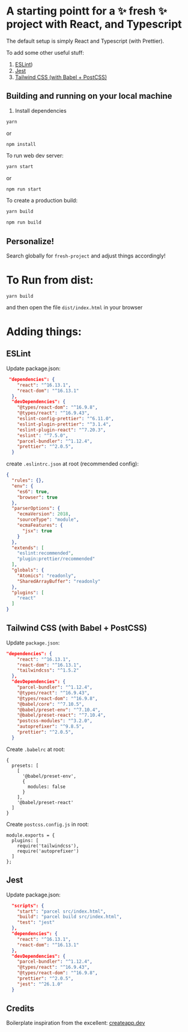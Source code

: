 # A starting pointt for a ✨ fresh ✨ project with React, and Typescript

The default setup is simply React and Typescript (with Prettier).

To add some other useful stuff:
1) [ESLint](##eslint-with-babel))
2) [Jest](##jest)
3) [Tailwind CSS (with Babel + PostCSS)](##tailwind-css-with-babel-post-css)

## Building and running on your local machine

1) Install dependencies

```sh
yarn
```
or 
```
npm install
```

To run web dev server:

```sh
yarn start
```
or
```sh
npm run start
```

To create a production build:

```sh
yarn build
```

```sh
npm run build
```

## Personalize!
Search globally for `fresh-project` and adjust things accordingly!

# To Run from dist:
```
yarn build
```
and then open the file `dist/index.html` in your browser

# Adding things:

## ESLint

Update package.json:
```json
 "dependencies": {
    "react": "^16.13.1",
    "react-dom": "^16.13.1"
  },
  "devDependencies": {
    "@types/react-dom": "^16.9.8",
    "@types/react": "^16.9.43",
    "eslint-config-prettier": "^6.11.0",
    "eslint-plugin-prettier": "^3.1.4",
    "eslint-plugin-react": "^7.20.3",
    "eslint": "^7.5.0",
    "parcel-bundler": "^1.12.4",
    "prettier": "^2.0.5",
  }
```

create `.eslintrc.json` at root (recommended config):
```json
{
  "rules": {},
  "env": {
    "es6": true,
    "browser": true
  },
  "parserOptions": {
    "ecmaVersion": 2018,
    "sourceType": "module",
    "ecmaFeatures": {
      "jsx": true
    }
  },
  "extends": [
    "eslint:recommended",
    "plugin:prettier/recommended"
  ],
  "globals": {
    "Atomics": "readonly",
    "SharedArrayBuffer": "readonly"
  },
  "plugins": [
    "react"
  ]
}
```

## Tailwind CSS (with Babel + PostCSS)

Update `package.json`:
```json
"dependencies": {
    "react": "^16.13.1",
    "react-dom": "^16.13.1",
    "tailwindcss": "^1.5.2"
  },
  "devDependencies": {
    "parcel-bundler": "^1.12.4",
    "@types/react": "^16.9.43",
    "@types/react-dom": "^16.9.8",
    "@babel/core": "^7.10.5",
    "@babel/preset-env": "^7.10.4",
    "@babel/preset-react": "^7.10.4",
    "postcss-modules": "^3.2.0",
    "autoprefixer": "^9.8.5",
    "prettier": "^2.0.5",
  }
```

Create `.babelrc` at root:
```
{
  presets: [
    [
      '@babel/preset-env',
      {
        modules: false
      }
    ],
    '@babel/preset-react'
  ]
}
```


Create `postcss.config.js` in root:
```
module.exports = {
  plugins: [
    require('tailwindcss'),
    require('autoprefixer')
  ]
};
```

## Jest
Update package.json:
```json
  "scripts": {
    "start": "parcel src/index.html",
    "build": "parcel build src/index.html",
    "test": "jest"
  },
  "dependencies": {
    "react": "^16.13.1",
    "react-dom": "^16.13.1"
  },
  "devDependencies": {
    "parcel-bundler": "^1.12.4",
    "@types/react": "^16.9.43",
    "@types/react-dom": "^16.9.8",
    "prettier": "^2.0.5",
    "jest": "^26.1.0"
  }
```


## Credits

Boilerplate inspiration from the excellent:  [createapp.dev](https://createapp.dev/)

